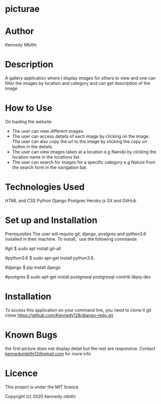 # picturae
# Author
Kennedy Mbithi

# Description
A gallery application where I display images for others to view and one can filter the images by location and category and can get description of the image

# How to Use
On loading the website:

* The user can view different images.
* The user can access details of each image by clicking on the image. The user can also copy the url to the image by clicking the copy url button in the details.
* The user can view images taken at a location e.g Nairobi by clicking the location name in the locations list.
* The user can search for images for a specific category e.g Nature from the search form in the navigation bar.
# Technologies Used
HTML and CSS
Python
Django
Postgres
Heroku
js
Git and GitHub
# Set up and Installation
 Prerequisites
The user will require git, django, postgres and python3.6 installed in their machine. To install,` use the following commands

#git $ sudo apt install git-all

#python3.6 $ sudo apt-get install python3.8.

#django $ pip install django

#postgres $ sudo apt-get install postgresql postgresql-contrib libpq-dev

# Installation
To access this application on your command line, you need to clone it git clone https://github.com/Kennedy128/django-redo.git

# Known Bugs
the first picture does not display detail but the rest are responsive. Contact kennedymbithi12@gmail.com for more info

# Licence
This project is under the MIT licence

Copyright (c) 2020 Kennedy mbithi